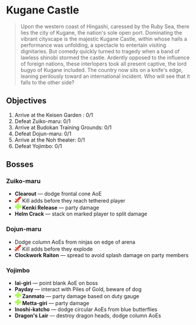 # Kugane Castle

> Upon the western coast of Hingashi, caressed by the Ruby Sea, there lies the city of Kugane, the nation's sole open port. Dominating the vibrant cityscape is the majestic Kugane Castle, within whose halls a performance was unfolding, a spectacle to entertain visiting dignitaries. But comedy quickly turned to tragedy when a band of lawless shinobi stormed the castle. Ardently opposed to the influence of foreign nations, these interlopers took all present captive, the lord bugyo of Kugane included. The country now sits on a knife's edge, leaning perilously toward an international incident. Who will see that it falls to the other side?

## Objectives

1. Arrive at the Keisen Garden : 0/1
2. Defeat Zuiko-maru: 0/1
3. Arrive at Budokan Training Grounds: 0/1
4. Defeat Dojun-maru: 0/1
5. Arrive at the Noh theater: 0/1
6. Defeat Yojimbo: 0/1

## Bosses

### Zuiko-maru

- **Clearout** — dodge frontal cone AoE
- ![](/assets/icons/role-dps.png) Kill adds before they reach tethered player
- ![](/assets/icons/role-healer.png) **Kenki Release** — party damage
- **Helm Crack** — stack on marked player to split damage

### Dojun-maru

- Dodge column AoEs from ninjas on edge of arena
- ![](/assets/icons/role-dps.png) Kill adds before they explode
- **Clockwork Raiton** — spread to avoid splash damage on party members

### Yojimbo

- **Iai-giri** — point blank AoE on boss
- **Payday** — interact with Piles of Gold, beware of dog
- ![](/assets/icons/role-healer.png) **Zanmato** — party damage based on duty gauge
- ![](/assets/icons/role-healer.png) **Metta-giri** — party damage
- **Inoshi-katcho** — dodge circular AoEs from blue butterflies
- **Dragon's Lair** — destroy dragon heads, dodge column AoEs
